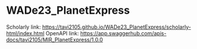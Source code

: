# WADe23_PlanetExpress

Scholarly link: https://tavi2105.github.io/WADe23_PlanetExpress/scholarly-html/index.html
OpenAPI link: https://app.swaggerhub.com/apis-docs/tavi2105/MIR_PlanetExpress/1.0.0
